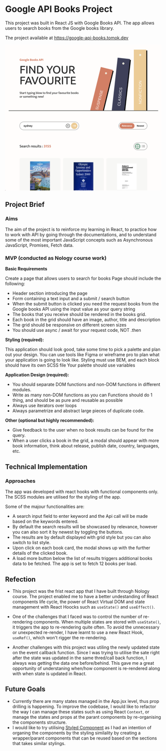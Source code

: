 # Google API Books Project
This project was built in React JS with Google Books API. The app allows users to search books from the Google books library. 

The project available at https://google-api-books.tomok.dev

![project snapshot](https://github.com/tomokawaguchi/google-api-books-app-/blob/main/src/assets/project-snapshot.png?raw=true)

## Project Brief
### Aims
The aim of the project is to reinforce my learning in React, to practice how to work with API by going through the documentations, and to understand some of the most important JavaScript concepts such as Asynchronous JavaScript, Promises, Fetch data.


### MVP (conducted as Nology course work)

**Basic Requirements**

Create a page that allows users to search for books Page should include the following:

- Header section introducing the page
- Form containing a text input and a submit / search button
- When the submit button is clicked you need the request books from the Google books API using the input value as your query string
- The books that you receive should be rendered in the books grid.
- Each book in the grid should have an image, author, title and description
- The grid should be responsive on different screen sizes
- You should use async / await for your request code, NOT .then

**Styling (required):**

This application should look good, take some time to pick a palette and plan out your design. You can use tools like Figma or wireframe pro to plan what your application is going to look like. Styling must use BEM, and each block should have its own SCSS file Your palette should use variables

**Application Design (required):**

- You should separate DOM functions and non-DOM functions in different modules.
- Write as many non-DOM functions as you can Functions should do 1 thing, and should be as pure and reusable as possible
- Always use iterators over loops
- Always parametrize and abstract large pieces of duplicate code.

**Other (optional but highly recommended):**

- Give feedback to the user when no book results can be found for the query.
- When a user clicks a book in the grid, a modal should appear with more book information, think about release, publish date, country, languages, etc.

## Technical Implementation

### Approaches
The app was developed with react hooks with functional components only. The SCSS modules are utilised for the styling of the app.

Some of the majour functionalities are:

- A search input field to enter keyword and the Api call will be made based on the keywords entered.
- By default the search results will be showcased by relevance, however you can also sort it by newest by toggling the buttons.
- The results are by default displayed with grid style but you can also switch to list style.
- Upon click on each book card, the modal shows up with the further details of the clicked book.
- A load more button below the list of results triggers additional books data to be fetched. The app is set to fetch 12 books per load.


## Refection
- This project was the frist react app that I have built through Nology course. The project enabled me to have a better undestanding of React components life cycle, the power of React Virtual DOM and state management with React Hoocks such as `useState()` and `useEffect()`. 

- One of the challenges that I faced was to control the number of re-rendering components. When multiple states are stored with `useState()`, it triggers the app to re-rendering quite often. To avoid the unnecessary or unexpected re-render, I have learnt to use a new React Hook, `useRef()`, which won't rigger the re-rendering.

- Another challenges with this project was utiling the newly updated state on the event callback function. Since I was trying to utilise the sate right after the state was updated in the same thred/call back function, I always was getting the data one before/behind. This gave me a great opportunity of understaning when/how component is re-rendered along with when state is updated in React.

## Future Goals
- Currently there are many states managed in the App.jsx level, thus prop drilling is happening. To improve the codebase, I would like to refactor the way I can manage these states such as using React `Context`, or manage the states and props at the parant components by re-organising the components structure.
-  I would like to try utilising [Styled Component](https://styled-components.com/) as I had an intention of organing the components by the styling similality by creating a wrapper/parant components that can be reused based on the sections that takes similar stylings.  
 





